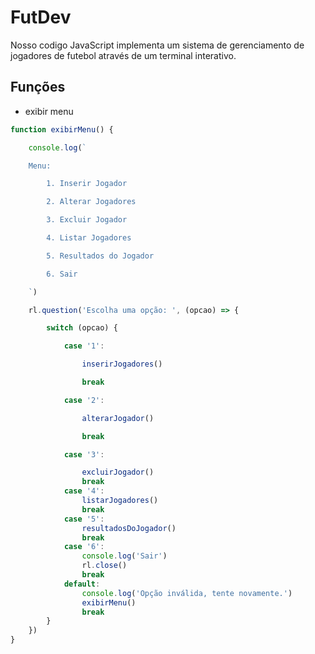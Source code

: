 # FutDev
Nosso codigo JavaScript implementa um sistema de gerenciamento de jogadores de futebol através de um terminal interativo.

## Funções
- exibir menu
```Javascript
function exibirMenu() {

    console.log(`

    Menu:

        1. Inserir Jogador

        2. Alterar Jogadores

        3. Excluir Jogador  

        4. Listar Jogadores

        5. Resultados do Jogador

        6. Sair

    `)

    rl.question('Escolha uma opção: ', (opcao) => {

        switch (opcao) {

            case '1':

                inserirJogadores()

                break

            case '2':

                alterarJogador()

                break

            case '3':

                excluirJogador()
                break
            case '4':
                listarJogadores()
                break
            case '5':
                resultadosDoJogador()
                break
            case '6':
                console.log('Sair')
                rl.close()
                break
            default:
                console.log('Opção inválida, tente novamente.')
                exibirMenu()
                break
        }
    })
}
```
